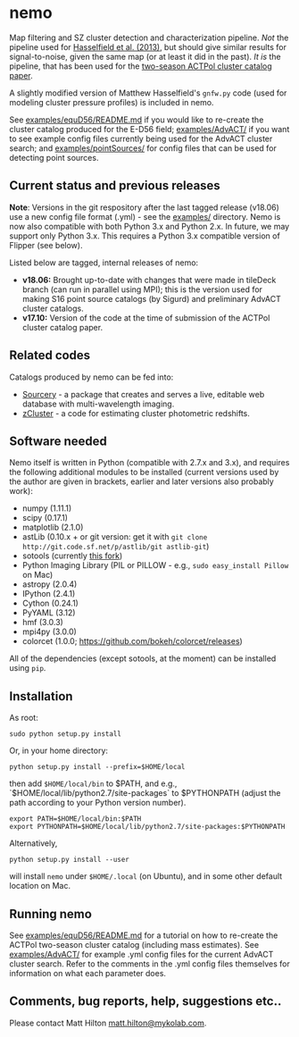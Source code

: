 # nemo

Map filtering and SZ cluster detection and characterization pipeline. *Not* the pipeline used
for [Hasselfield et al. (2013)](http://adsabs.harvard.edu/abs/2013JCAP...07..008H), but should 
give similar results for signal-to-noise, given the same map (or at least it did in the past).
*It is* the pipeline, that has been used for the [two-season ACTPol cluster catalog 
paper](http://adsabs.harvard.edu/abs/2017arXiv170905600H).

A slightly modified version of Matthew Hasselfield's `gnfw.py` code (used for modeling cluster
pressure profiles) is included in nemo.

See [examples/equD56/README.md](examples/equD56/README.md) if you would like to re-create the 
cluster catalog produced for the E-D56 field; [examples/AdvACT/](examples/AdvACT/) if you want to
see example config files currently being used for the AdvACT cluster search; and 
[examples/pointSources/](examples/pointSources) for config files that can be used for detecting
point sources.

## Current status and previous releases

**Note**: Versions in the git respository after the last tagged release (v18.06) use a new config 
file format (.yml) - see the [examples/](examples/) directory. Nemo is now also compatible with 
both Python 3.x and Python 2.x. In future, we may support only Python 3.x. This requires a
Python 3.x compatible version of Flipper (see below).

Listed below are tagged, internal releases of nemo:

* **v18.06:** Brought up-to-date with changes that were made in tileDeck branch (can run in 
  parallel using MPI); this is the version used for making S16 point source catalogs (by Sigurd) 
  and preliminary AdvACT cluster catalogs.
* **v17.10:** Version of the code at the time of submission of the ACTPol cluster catalog paper.

## Related codes

Catalogs produced by nemo can be fed into:

* [Sourcery](https://github.com/mattyowl/sourcery) - a package that creates and serves a live, 
  editable web database with multi-wavelength imaging.
* [zCluster](https://github.com/ACTCollaboration/zCluster) - a code for estimating cluster 
  photometric redshifts.

## Software needed

Nemo itself is written in Python (compatible with 2.7.x and 3.x), and requires the following 
additional modules to be installed (current versions used by the author are given in brackets, 
earlier and later versions also probably work):

* numpy (1.11.1)
* scipy (0.17.1)
* matplotlib (2.1.0)
* astLib (0.10.x + or git version: get it with `git clone http://git.code.sf.net/p/astlib/git astlib-git`)
* sotools (currently [this fork](https://github.com/mattyowl/sotools))
* Python Imaging Library (PIL or PILLOW - e.g., `sudo easy_install Pillow` on Mac)
* astropy (2.0.4)
* IPython (2.4.1)
* Cython (0.24.1)
* PyYAML (3.12)
* hmf (3.0.3)
* mpi4py (3.0.0)
* colorcet (1.0.0; https://github.com/bokeh/colorcet/releases)

All of the dependencies (except sotools, at the moment) can be installed using `pip`.

## Installation

As root:
    
```
sudo python setup.py install
```

Or, in your home directory:
    
```
python setup.py install --prefix=$HOME/local
```

then add `$HOME/local/bin` to $PATH, and e.g., `$HOME/local/lib/python2.7/site-packages` to 
$PYTHONPATH (adjust the path according to your Python version number).

```
export PATH=$HOME/local/bin:$PATH    
export PYTHONPATH=$HOME/local/lib/python2.7/site-packages:$PYTHONPATH
```

Alternatively, 

```
python setup.py install --user
```

will install `nemo` under `$HOME/.local` (on Ubuntu), and in some other default location on Mac.


## Running nemo

See [examples/equD56/README.md](examples/equD56/README.md) for a tutorial on how to re-create 
the ACTPol two-season cluster catalog (including mass estimates). 
See [examples/AdvACT/](examples/AdvACT/) for example .yml config files for the current AdvACT
cluster search. Refer to the comments in the .yml config files themselves for information on what
each parameter does.

## Comments, bug reports, help, suggestions etc..

Please contact Matt Hilton <matt.hilton@mykolab.com>.
